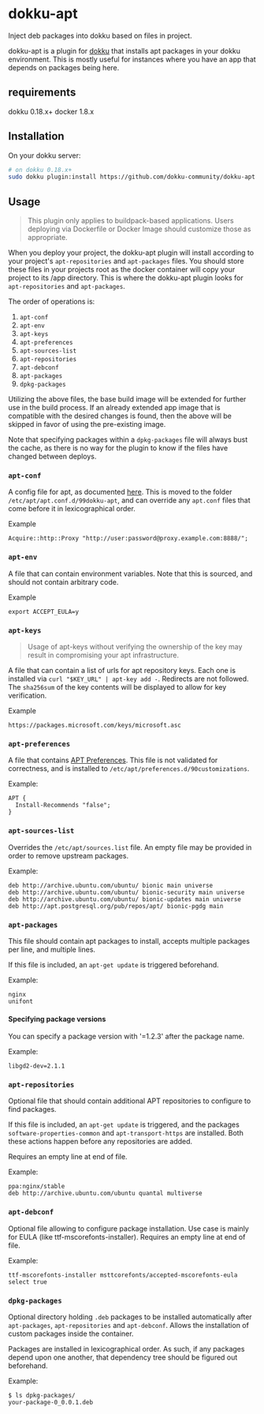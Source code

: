 dokku-apt
=========

Inject deb packages into dokku based on files in project.

dokku-apt is a plugin for [dokku](https://github.com/dokku/dokku) that installs apt packages in your dokku environment.
This is mostly useful for instances where you have an app that depends on packages being here.

## requirements

dokku 0.18.x+
docker 1.8.x

## Installation

On your dokku server:

```sh
# on dokku 0.18.x+
sudo dokku plugin:install https://github.com/dokku-community/dokku-apt apt
```

## Usage

> This plugin only applies to buildpack-based applications. Users deploying via Dockerfile or Docker Image should customize those as appropriate.

When you deploy your project, the dokku-apt plugin will install according to your project's `apt-repositories` and `apt-packages` files. You should store these files in your projects root as the docker container will copy your project to its /app directory. This is where the dokku-apt plugin looks for `apt-repositories` and `apt-packages`.

The order of operations is:

1. `apt-conf`
2. `apt-env`
3. `apt-keys`
4. `apt-preferences`
5. `apt-sources-list`
6. `apt-repositories`
7. `apt-debconf`
8. `apt-packages`
9. `dpkg-packages`

Utilizing the above files, the base build image will be extended for further use in the build process. If an already extended app image that is compatible with the desired changes is found, then the above will be skipped in favor of using the pre-existing image.

Note that specifying packages within a `dpkg-packages` file will always bust the cache, as there is no way for the plugin to know if the files have changed between deploys.

### `apt-conf`

A config file for apt, as documented [here](https://linux.die.net/man/5/apt.conf). This is moved to the folder `/etc/apt/apt.conf.d/99dokku-apt`, and can override any `apt.conf` files that come before it in lexicographical order.

Example

```
Acquire::http::Proxy "http://user:password@proxy.example.com:8888/";
```

### `apt-env`

A file that can contain environment variables. Note that this is sourced, and should not contain arbitrary code.

Example

```
export ACCEPT_EULA=y
```

### `apt-keys`

> Usage of apt-keys without verifying the ownership of the key may result in compromising your apt infrastructure.

A file that can contain a list of urls for apt repository keys. Each one is installed via `curl "$KEY_URL" | apt-key add -`. Redirects are not followed. The `sha256sum` of the key contents will be displayed to allow for key verification.

Example

```
https://packages.microsoft.com/keys/microsoft.asc
```

### `apt-preferences`

A file that contains [APT Preferences](https://wiki.debian.org/AptPreferences). This file is not validated for correctness, and is installed to `/etc/apt/preferences.d/90customizations`.

Example:

```
APT {
  Install-Recommends "false";
}
```

### `apt-sources-list`

Overrides the `/etc/apt/sources.list` file. An empty file may be provided in order to remove upstream packages.

Example:
```
deb http://archive.ubuntu.com/ubuntu/ bionic main universe
deb http://archive.ubuntu.com/ubuntu/ bionic-security main universe
deb http://archive.ubuntu.com/ubuntu/ bionic-updates main universe
deb http://apt.postgresql.org/pub/repos/apt/ bionic-pgdg main
```

### `apt-packages`

This file should contain apt packages to install, accepts multiple packages per line, and multiple lines.

If this file is included, an `apt-get update` is triggered beforehand.

Example:
```
nginx
unifont
```

#### Specifying package versions

You can specify a package version with '=1.2.3' after the package name. 

Example:

```
libgd2-dev=2.1.1
```

### `apt-repositories`

Optional file that should contain additional APT repositories to configure to find packages.

If this file is included, an `apt-get update` is triggered, and the packages `software-properties-common` and `apt-transport-https` are installed. Both these actions happen before any repositories are added.

Requires an empty line at end of file.

Example:

```
ppa:nginx/stable
deb http://archive.ubuntu.com/ubuntu quantal multiverse
```

### `apt-debconf`

Optional file allowing to configure package installation. Use case is mainly for EULA (like ttf-mscorefonts-installer).
Requires an empty line at end of file.

Example:

```
ttf-mscorefonts-installer msttcorefonts/accepted-mscorefonts-eula select true
```

### `dpkg-packages`

Optional directory holding `.deb` packages to be installed automatically
after `apt-packages`, `apt-repositories` and `apt-debconf`. Allows the
installation of custom packages inside the container.

Packages are installed in lexicographical order. As such, if any packages depend upon one another, that dependency tree should be figured out beforehand.

Example:

```
$ ls dpkg-packages/
your-package-0_0.0.1.deb
```
